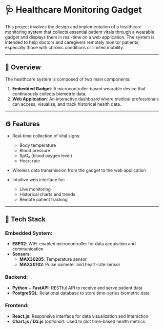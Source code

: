 # 🩺 Healthcare Monitoring Gadget

This project involves the design and implementation of a healthcare monitoring system that collects essential patient vitals through a wearable gadget and displays them in real-time on a web application. The system is intended to help doctors and caregivers remotely monitor patients, especially those with chronic conditions or limited mobility.

---

## 📌 Overview

The healthcare system is composed of two main components:

1. **Embedded Gadget**: A microcontroller-based wearable device that continuously collects biometric data.
2. **Web Application**: An interactive dashboard where medical professionals can access, visualize, and track historical health data.

---

## ⚙️ Features

- Real-time collection of vital signs:
  - Body temperature
  - Blood pressure
  - SpO₂ (blood oxygen level)
  - Heart rate

- Wireless data transmission from the gadget to the web application
- Intuitive web interface for:
  - Live monitoring
  - Historical charts and trends
  - Remote patient tracking

---

## 🧰 Tech Stack

### Embedded System:
- **ESP32**: WiFi-enabled microcontroller for data acquisition and communication
- **Sensors**:
  - **MAX30205**: Temperature sensor
  - **MAX30102**: Pulse oximeter and heart-rate sensor

### Backend:
- **Python** + **FastAPI**: RESTful API to receive and serve patient data
- **PostgreSQL**: Relational database to store time-series biometric data

### Frontend:
- **React.js**: Responsive interface for data visualization and interaction
- **Chart.js / D3.js** *(optional)*: Used to plot time-based health metrics


